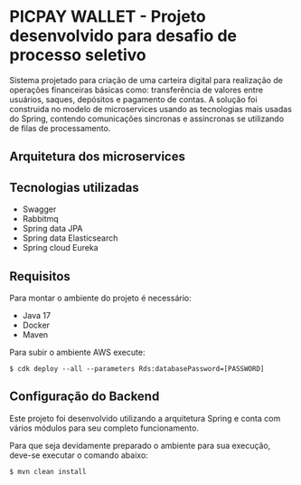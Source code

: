 # PICPAY WALLET - Projeto desenvolvido para desafio de processo seletivo

Sistema projetado para criação de uma carteira digital para realização de operações financeiras básicas como: transferência de valores entre usuários, saques, depósitos e pagamento de contas. A solução foi construida no modelo de microservices usando as tecnologias mais usadas do Spring, contendo comunicações sincronas e assincronas se utilizando de filas de processamento.

## Arquitetura dos microservices


## Tecnologias utilizadas
- Swagger
- Rabbitmq
- Spring data JPA
- Spring data Elasticsearch
- Spring cloud Eureka

## Requisitos
Para montar o ambiente do projeto é necessário:

- Java 17
- Docker
- Maven

Para subir o ambiente AWS execute:

`$ cdk deploy --all --parameters Rds:databasePassword=[PASSWORD]`

## Configuração do Backend
Este projeto foi desenvolvido utilizando a arquitetura Spring e conta com vários módulos para seu completo funcionamento.

Para que seja devidamente preparado o ambiente para sua execução, deve-se executar o comando abaixo:

`$ mvn clean install`